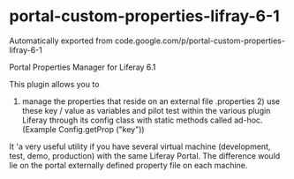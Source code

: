 # portal-custom-properties-lifray-6-1
Automatically exported from code.google.com/p/portal-custom-properties-lifray-6-1

Portal Properties Manager for Liferay 6.1

This plugin allows you to

1) manage the properties that reside on an external file .properties 2) use these key / value as variables and pilot test within the various plugin Liferay through its config class with static methods called ad-hoc. (Example Config.getProp ("key"))

It 'a very useful utility if you have several virtual machine (development, test, demo, production) with the same Liferay Portal. The difference would lie on the portal externally defined property file on each machine.
